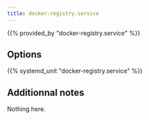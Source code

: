 ```yaml
---
title: docker-registry.service
---
```


{{% provided_by "docker-registry.service" %}}

## Options

{{% systemd_unit "docker-registry.service" %}}

## Additionnal notes

Nothing here.